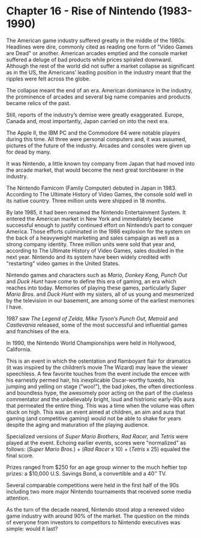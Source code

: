 # Chapter 16 - Rise of Nintendo (1983-1990)

The American game industry suffered greatly in the middle of the 1980s. Headlines were dire, commonly cited as reading one form of "Video Games are Dead" or another. American arcades emptied and the console market suffered a deluge of bad products while prices spiraled downward. Although the rest of the world did not suffer a market collapse as significant as in the US, the Americans’ leading position in the industry meant that the ripples were felt across the globe.

The collapse meant the end of an era. American dominance in the industry, the prominence of arcades and several big name companies and products became relics of the past.

Still, reports of the industry’s demise were greatly exaggerated. Europe, Canada and, most importantly, Japan carried on into the next era.

The Apple II, the IBM PC and the Commodore 64 were notable players during this time. All three were personal computers and, it was assumed, pictures of the future of the industry. Arcades and consoles were given up for dead by many.

It was Nintendo, a little known toy company from Japan that had moved into the arcade market, that would become the next great torchbearer in the industry.

The Nintendo Famicom (Family Computer) debuted in Japan in 1983. According to The Ultimate History of Video Games, the console sold well in its native country. Three million units were shipped in 18 months. 

By late 1985, it had been renamed the Nintendo Entertainment System. It entered the American market in New York and immediately became successful enough to justify continued effort on Nintendo’s part to conquer America. Those efforts culminated in the 1986 explosion for the system on the back of a heavyweight marketing and sales campaign as well as a strong company identity. Three million units were sold that year and, according to The Ultimate History of Video Games, sales doubled in the next year. Nintendo and its system have been widely credited with "restarting" video games in the United States.

Nintendo games and characters such as *Mario, Donkey Kong, Punch Out* and *Duck Hunt* have come to define this era of gaming, an era which reaches into today. Memories of playing these games, particularly *Super Mario Bros.* and *Duck Hunt* with my sisters, all of us young and mesmerized by the television in our basement, are among some of the earliest memories I have.

1987 saw *The Legend of Zelda, Mike Tyson’s Punch Out, Metroid* and *Castlevania* released, some of the most successful and influential games and franchises of the era.

In 1990, the Nintendo World Championships were held in Hollywood, California. 

This is an event in which the ostentation and flamboyant flair for dramatics (it was inspired by the children’s movie The Wizard) may leave the viewer speechless. A few favorite touches from the event include the emcee with his earnestly permed hair, his inexplicable Oscar-worthy tuxedo, his jumping and yelling on stage ("woo!"), the bad jokes, the often directionless and boundless hype, the awesomely poor acting on the part of the clueless commentator and the unbelievably bright, loud and histrionic early-90s aura that permeated the entire thing. This was a time when the volume was often stuck on high. This was an event aimed at children, an aim and aura that gaming (and competitive gaming) would not be able to shake for years despite the aging and maturation of the playing audience.

Specialized versions of *Super Mario Brothers, Rad Racer,* and *Tetris* were played at the event. Echoing earlier events, scores were "normalized" as follows: (*Super Mario Bros.*) + (*Rad Racer* x 10) + (*Tetris* x 25) equaled the final score.

Prizes ranged from $250 for an age group winner to the much heftier top prizes: a $10,000 U.S. Savings Bond, a convertible and a 40’’ TV.

Several comparable competitions were held in the first half of the 90s including two more major Nintendo tournaments that received some media attention.

As the turn of the decade neared, Nintendo stood atop a renewed video game industry with around 90% of the market. The question on the minds of everyone from investors to competitors to Nintendo executives was simple: would it last?
